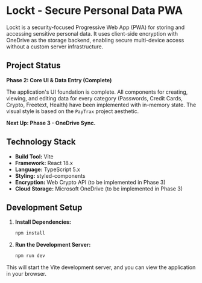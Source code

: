 # Lockt - Secure Personal Data PWA

Lockt is a security-focused Progressive Web App (PWA) for storing and accessing sensitive personal data. It uses client-side encryption with OneDrive as the storage backend, enabling secure multi-device access without a custom server infrastructure.

## Project Status

**Phase 2: Core UI & Data Entry (Complete)**

The application's UI foundation is complete. All components for creating, viewing, and editing data for every category (Passwords, Credit Cards, Crypto, Freetext, Health) have been implemented with in-memory state. The visual style is based on the `PayTrax` project aesthetic.

**Next Up: Phase 3 - OneDrive Sync.**

## Technology Stack

- **Build Tool:** Vite
- **Framework:** React 18.x
- **Language:** TypeScript 5.x
- **Styling:** styled-components
- **Encryption:** Web Crypto API (to be implemented in Phase 3)
- **Cloud Storage:** Microsoft OneDrive (to be implemented in Phase 3)

## Development Setup

1.  **Install Dependencies:**
    ```bash
    npm install
    ```

2.  **Run the Development Server:**
    ```bash
    npm run dev
    ```

This will start the Vite development server, and you can view the application in your browser.